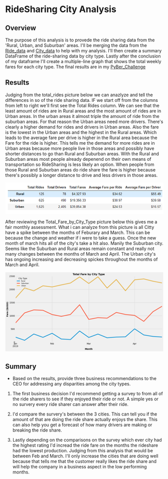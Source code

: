 # RideSharing City Analysis

## Overview
The purpose of this analysis is to provede the ride sharing data from the 'Rural, Urban, and Suburban' areas. I'll be merging the data from the [Ride_data](https://github.com/justinamaze/PyBer_Analysis/blob/main/Resources/ride_data.csv) and [City_data](https://github.com/justinamaze/PyBer_Analysis/blob/main/Resources/city_data.csv) to help with my analysis. I'll then create a summary DataFrame of the ride-sharing data by city type. Lastly after the conclusion of my dataframe I'll create a multiple-line graph that shows the total weekly fares for each city type. The final results are in my [PyBer_Challenge](https://github.com/justinamaze/PyBer_Analysis/blob/main/PyBer_Challenge.ipynb)
## Results
Judging from the total_rides picture below we can anazlyze and tell the differences in so of the ride sharing data. IF we start off from the columns from left to right we'll first see the Total Rides column. We can see that the least amount of rides are in Rural areas and the most amount of rides are in Urban areas. In the urban areas it almost triple the amount of ride from the suburban areas. For that reason the Urban areas need more drivers. There's clearly a higher demand for rides and drivers in Urban areas. Also the fare is the lowest in the Urban areas and the highest in the Rural areas. Which leads to the average fare per drive is higher in the Rural area because the Fare for the ride is higher. This tells me the demand for more rides are in Urban areas because more people live in those areas and possibly have shorter distances to go than Rural and Suburban areas. With the Rural and Suburban areas most people already depenend on their own means of transportation so RideSharing is less likely an option. When people from those Rural and Suburban areas do ride share the fare is higher because there's possibly a longer distance to drive and less drivers in those areas. 

![Resources/Total_rides_df.PNG](/Resources/Total_rides_df.PNG)

After reviewing the Total_Fare_by_City_Type picture below this gives me a fair monthly assessment. What i can analyze from this picture is all Citty have a spike between the months of Feburary and March. This can be because the change and weather if i were to take a guess. Once the new month of march hits all of the city's take a hit also. Manily the Suburban city. Seems like the Suburban and Rural areas remain constant and really not many changes between the months of March and April. The Urban city's has ongoing increasing and decreasing spickes throughout the months of March and April. 

![Resources/Fare_By_CityType.PNG](/Resources/Fare_By_CityType.PNG)


## Summary
- Based on the results, provide three business recommendations to the CEO for addressing any disparities among the city types.

1. The first business decision I'd recommend getting a survey to from all of the ride sharers to see if they enjoyed their ride or not. A simple yes or no survery every ride sharer can answer after their ride. 

2. I'd compare the survery's between the 3 cities. This can tell you if the amount of that are doing the ride share actually enjoys the share. This can also help you get a forecast of how many drivers are making or breaking the ride share.

3. Lastly depending on the comparisons on the survey which ever city had the highest rating I'd incread the ride fare on the months the rideshare had the lowest production. Judging from this analysis that would be between Feb and March. I'll only increase the cities that are doing well because that tells me that the customer really likes the ride share and will help the company in a business aspect in the low performing months.
